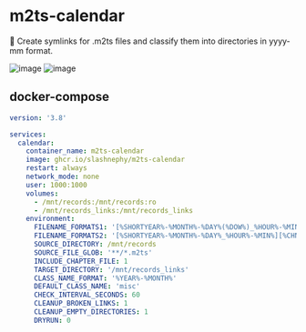 # m2ts-calendar
🧹 Create symlinks for .m2ts files and classify them into directories in yyyy-mm format.

![image](https://user-images.githubusercontent.com/7302150/152669250-38859e0a-c768-4b38-a768-9e53c4a09a10.png)
![image](https://user-images.githubusercontent.com/7302150/152669262-5f9738e2-6afd-47e5-9173-4e8b229e7397.png)

## docker-compose

```yml
version: '3.8'

services:
  calendar:
    container_name: m2ts-calendar
    image: ghcr.io/slashnephy/m2ts-calendar
    restart: always
    network_mode: none
    user: 1000:1000
    volumes:
      - /mnt/records:/mnt/records:ro
      - /mnt/records_links:/mnt/records_links
    environment:
      FILENAME_FORMATS1: '[%SHORTYEAR%-%MONTH%-%DAY%(%DOW%)_%HOUR%-%MIN%][%TYPE%_%HALF_WIDTH_CHNAME%]%HALF_WIDTH_TITLE%'
      FILENAME_FORMATS2: '[%SHORTYEAR%-%MONTH%-%DAY%_%HOUR%-%MIN%][%CHNAME%]%TITLE%'
      SOURCE_DIRECTORY: /mnt/records
      SOURCE_FILE_GLOB: '**/*.m2ts'
      INCLUDE_CHAPTER_FILE: 1
      TARGET_DIRECTORY: '/mnt/records_links'
      CLASS_NAME_FORMAT: '%YEAR%-%MONTH%'
      DEFAULT_CLASS_NAME: 'misc'
      CHECK_INTERVAL_SECONDS: 60
      CLEANUP_BROKEN_LINKS: 1
      CLEANUP_EMPTY_DIRECTORIES: 1
      DRYRUN: 0
```
